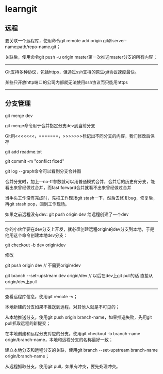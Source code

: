 # learngit

## 远程
要关联一个远程库，使用命令git remote add origin git@server-name:path/repo-name.git；

关联后，使用命令git push -u origin master第一次推送master分支的所有内容；

----
Git支持多种协议，包括https，但通过ssh支持的原生git协议速度最快。

某些只开放http端口的公司内部就无法使用ssh协议而只能用https

----

## 分支管理

git merge dev

git merge命令用于合并指定分支dev到当前分支

Git用<<<<<<<，=======，>>>>>>>标记出不同分支的内容，我们修改后保存

git add readme.txt 

git commit -m "conflict fixed"

git log --graph命令可以看到分支合并图

合并分支时，加上--no-ff参数就可以用普通模式合并，合并后的历史有分支，能看出来曾经做过合并，而fast forward合并就看不出来曾经做过合并

当手头工作没有完成时，先把工作现场git stash一下，然后去修复bug，修复后，再git stash pop，回到工作现场。

如果之前远程没有dev: git push origin dev 给远程创建了一个dev

---

你的小伙伴要在dev分支上开发，就必须创建远程origin的dev分支到本地，于是他用这个命令创建本地dev分支：

git checkout -b dev origin/dev

修改

git push origin dev // 不需要origin/dev

git branch --set-upstream dev origin/dev // 以后在dev上git pull的话 直接从origin/dev上pull

------
查看远程库信息，使用git remote -v；

本地新建的分支如果不推送到远程，对其他人就是不可见的；

从本地推送分支，使用git push origin branch-name，如果推送失败，先用git pull抓取远程的新提交；

在本地创建和远程分支对应的分支，使用git checkout -b branch-name origin/branch-name，本地和远程分支的名称最好一致；

建立本地分支和远程分支的关联，使用git branch --set-upstream branch-name origin/branch-name；

从远程抓取分支，使用git pull，如果有冲突，要先处理冲突。


